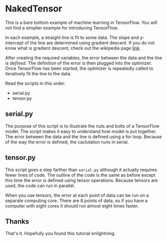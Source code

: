 # NakedTensor

This is a bare bottom example of machine learning in TensorFlow. You will not find a simplier example for introducing TensorFlow.

In each example, a straight line is fit to some data. The slope and y-intercept of the line are determined using gradient descent. If you do not know what is gradient descent, check out the wikipedia page [link](https://en.wikipedia.org/wiki/Gradient_descent).

After creating the required variables, the error between the data and the line is *defined*. The definition of the error is then plugged into the optimizer. Once TensorFlow has been started, the optimizer is repeatedly called to iteratively fit the line to the data.

Read the scripts in this order:
 * serial.py
 * tensor.py

## serial.py

The purpose of this script is to illustrate the nuts and bolts of a TensorFlow model. The script makes it easy to understand how model is put together. The error between the data and the line is defined using a for loop. Because of the way the error is defined, the caclulation runs in serial.

## tensor.py

This script goes a step farther than `serial.py` although it actually requires fewer lines of code. The outline of the code is the same as before except this time the error is defined using tensor operations. Because tensors are used, the code can run in parallel.

When you use tensors, the error at each point of data can be run on a separate computing core. There are 8 points of data, so if you have a computer with eight cores it should run almost eight times faster.

## Thanks

That's it. Hopefully you found this tutorial enlightning.

